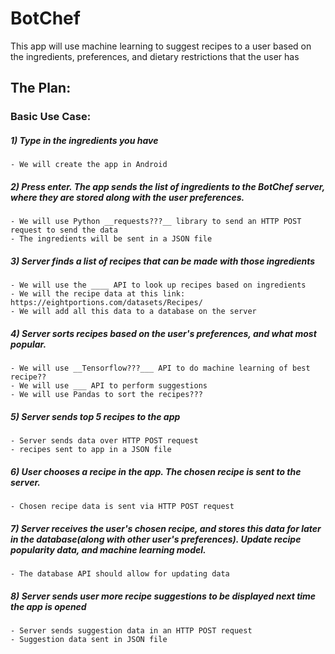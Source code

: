 # BotChef
This app will use machine learning to suggest recipes to a user based on the ingredients, preferences, and dietary restrictions that the user has

## The Plan:

### Basic Use Case:
##### 1) Type in the ingredients you have
	- We will create the app in Android
	
##### 2) Press enter. The app sends the list of ingredients to the BotChef server, where they are stored along with the user preferences.
	- We will use Python __requests???__ library to send an HTTP POST request to send the data
	- The ingredients will be sent in a JSON file
	
##### 3) Server finds a list of recipes that can be made with those ingredients
	- We will use the ____ API to look up recipes based on ingredients
	- We will the recipe data at this link: https://eightportions.com/datasets/Recipes/
	- We will add all this data to a database on the server
	
##### 4) Server sorts recipes based on the user's preferences, and what most popular.
	- We will use __Tensorflow???___ API to do machine learning of best recipe??
	- We will use ___ API to perform suggestions
	- We will use Pandas to sort the recipes???
	
##### 5) Server sends top 5 recipes to the app
	- Server sends data over HTTP POST request
	- recipes sent to app in a JSON file
	
##### 6) User chooses a recipe in the app. The chosen recipe is sent to the server.
	- Chosen recipe data is sent via HTTP POST request
	
##### 7) Server receives the user's chosen recipe, and stores this data for later in the database(along with other user's preferences). Update recipe popularity data, and machine learning model.
	- The database API should allow for updating data
	
##### 8) Server sends user more recipe suggestions to be displayed next time the app is opened
	- Server sends suggestion data in an HTTP POST request
	- Suggestion data sent in JSON file